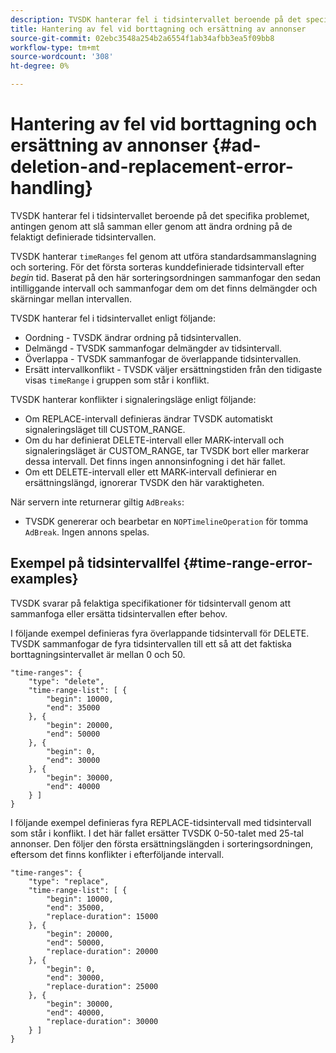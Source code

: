 ```yaml
---
description: TVSDK hanterar fel i tidsintervallet beroende på det specifika problemet, antingen genom att slå samman eller genom att ändra ordning på de felaktigt definierade tidsintervallen.
title: Hantering av fel vid borttagning och ersättning av annonser
source-git-commit: 02ebc3548a254b2a6554f1ab34afbb3ea5f09bb8
workflow-type: tm+mt
source-wordcount: '308'
ht-degree: 0%

---
```


# Hantering av fel vid borttagning och ersättning av annonser {#ad-deletion-and-replacement-error-handling}

TVSDK hanterar fel i tidsintervallet beroende på det specifika problemet, antingen genom att slå samman eller genom att ändra ordning på de felaktigt definierade tidsintervallen.

TVSDK hanterar `timeRanges` fel genom att utföra standardsammanslagning och sortering. För det första sorteras kunddefinierade tidsintervall efter *begin* tid. Baserat på den här sorteringsordningen sammanfogar den sedan intilliggande intervall och sammanfogar dem om det finns delmängder och skärningar mellan intervallen.

TVSDK hanterar fel i tidsintervallet enligt följande:

* Oordning - TVSDK ändrar ordning på tidsintervallen.
* Delmängd - TVSDK sammanfogar delmängder av tidsintervall.
* Överlappa - TVSDK sammanfogar de överlappande tidsintervallen.
* Ersätt intervallkonflikt - TVSDK väljer ersättningstiden från den tidigaste visas `timeRange` i gruppen som står i konflikt.

TVSDK hanterar konflikter i signaleringsläge enligt följande:

* Om REPLACE-intervall definieras ändrar TVSDK automatiskt signaleringsläget till CUSTOM_RANGE.
* Om du har definierat DELETE-intervall eller MARK-intervall och signaleringsläget är CUSTOM_RANGE, tar TVSDK bort eller markerar dessa intervall. Det finns ingen annonsinfogning i det här fallet.
* Om ett DELETE-intervall eller ett MARK-intervall definierar en ersättningslängd, ignorerar TVSDK den här varaktigheten.

När servern inte returnerar giltig `AdBreaks`:

* TVSDK genererar och bearbetar en `NOPTimelineOperation` för tomma `AdBreak`. Ingen annons spelas.

## Exempel på tidsintervallfel {#time-range-error-examples}

TVSDK svarar på felaktiga specifikationer för tidsintervall genom att sammanfoga eller ersätta tidsintervallen efter behov.

I följande exempel definieras fyra överlappande tidsintervall för DELETE. TVSDK sammanfogar de fyra tidsintervallen till ett så att det faktiska borttagningsintervallet är mellan 0 och 50.

```
"time-ranges": {
    "type": "delete",
    "time-range-list": [ {
        "begin": 10000,
        "end": 35000
    }, {
        "begin": 20000,
        "end": 50000
    }, {
        "begin": 0,
        "end": 30000
    }, {
        "begin": 30000,
        "end": 40000
    } ]
}
```

I följande exempel definieras fyra REPLACE-tidsintervall med tidsintervall som står i konflikt. I det här fallet ersätter TVSDK 0-50-talet med 25-tal annonser. Den följer den första ersättningslängden i sorteringsordningen, eftersom det finns konflikter i efterföljande intervall.

```
"time-ranges": {
    "type": "replace",
    "time-range-list": [ {
        "begin": 10000,
        "end": 35000,
        "replace-duration": 15000
    }, {
        "begin": 20000,
        "end": 50000,
        "replace-duration": 20000
    }, {
        "begin": 0,
        "end": 30000,
        "replace-duration": 25000
    }, {
        "begin": 30000,
        "end": 40000,
        "replace-duration": 30000
    } ]
}
```
